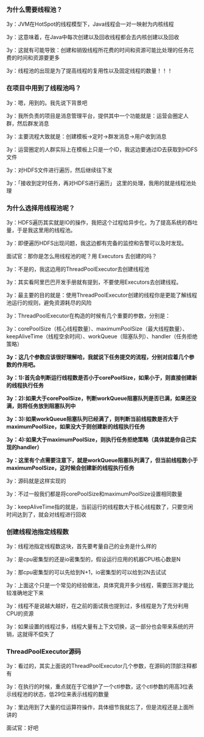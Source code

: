 



### 为什么需要线程池？

3y：JVM在HotSpot的线程模型下，Java线程会一对一映射为内核线程

3y：这意味着，在Java中每次创建以及回收线程都会去内核创建以及回收

3y：这就有可能导致：创建和销毁线程所花费的时间和资源可能比处理的任务花费的时间和资源要更多

3y：线程池的出现是为了提高线程的复用性以及固定线程的数量！！！

### 在项目中用到了线程池吗？

3y：嗯，用到的。我先说下背景吧

3y：我所负责的项目是消息管理平台，提供其中一个功能就是：运营会圈定人群，然后群发消息

3y：主要流程大致就是：创建模板->定时->群发消息->用户收到消息

3y：运营圈定的人群实际上在模板上只是一个ID，我这边要通过ID去获取到HDFS文件

3y：对HDFS文件进行遍历，然后继续往下发

3y：「接收到定时任务，再对HDFS进行遍历」 这里的处理，我用的就是线程池处理

### 为什么选择用线程池呢？

3y：HDFS遍历其实就是IO的操作，我把这个过程给异步化，为了提高系统的吞吐量，于是我这里用的线程池。

3y：即便遍历HDFS出现问题，我这边都有完备的监控和告警可以及时发现。

面试官：那你是怎么用线程池的呢？用 Executors 去创建的吗？

3y：不是的，我这边用的ThreadPoolExecutor去创建线程池

3y：其实看阿里巴巴开发手册就有提到，不要使用Executors去创建线程。

3y：最主要的目的就是：使用ThreadPoolExecutor创建的线程你是更能了解线程池运行的规则，避免资源耗尽的风险

3y：ThreadPoolExecutor在构造的时候有几个重要的参数，分别是：

3y：corePoolSize（核心线程数量）、maximumPoolSize（最大线程数量）、keepAliveTime（线程空余时间）、workQueue（阻塞队列）、handler（任务拒绝策略）

**3y：这几个参数应该很好理解哈，我就说下任务提交的流程，分别对应着几个参数的作用吧。**

**3y：1):首先会判断运行线程数是否小于corePoolSize，如果小于，则直接创建新的线程执行任务**

**3y：2):如果大于corePoolSize，判断workQueue阻塞队列是否已满，如果还没满，则将任务放到阻塞队列中**

**3y：3):如果workQueue阻塞队列已经满了，则判断当前线程数是否大于maximumPoolSize，如果没大于则创建新的线程执行任务**

**3y：4):如果大于maximumPoolSize，则执行任务拒绝策略（具体就是你自己实现的handler）**

**3y：这里有个点需要注意下，就是workQueue阻塞队列满了，但当前线程数小于maximumPoolSize，这时候会创建新的线程执行任务**

3y：源码就是这样实现的

3y：不过一般我们都是将corePoolSize和maximumPoolSize设置相同数量

3y：keepAliveTime指的就是，当前运行的线程数大于核心线程数了，只要空闲时间达到了，就会对线程进行回收

### 创建线程池指定线程数

3y：线程池指定线程数这块，首先要考量自己的业务是什么样的

3y：是cpu密集型的还是io密集型的，假设运行应用的机器CPU核心数是N

3y：那cpu密集型的可以先给到N+1，io密集型的可以给到2N去试试

3y：上面这个只是一个常见的经验做法，具体究竟开多少线程，需要压测才能比较准确地定下来

3y：线程不是说越大越好，在之前的面试我也提到过，多线程是为了充分利用CPU的资源

3y：如果设置的线程过多，线程大量有上下文切换，这一部分也会带来系统的开销，这就得不偿失了

### ThreadPoolExecutor源码

3y：看过的，其实上面说的ThreadPoolExecutor几个参数，在源码的顶部注释都有

3y：在执行的时候，重点就在于它维护了一个ctl参数，这个ctl参数的用高3位表示线程池的状态，低29位来表示线程的数量

3y：里边用到了大量的位运算符操作，具体细节我就忘了，但是流程还是上面所讲的

面试官：好吧



